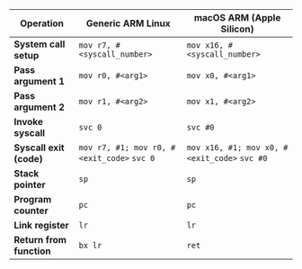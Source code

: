 | **Operation**         | **Generic ARM Linux**                   | **macOS ARM (Apple Silicon)**        |
|------------------------|------------------------------------------|---------------------------------------|
| **System call setup**  | `mov r7, #<syscall_number>`             | `mov x16, #<syscall_number>`         |
| **Pass argument 1**    | `mov r0, #<arg1>`                      | `mov x0, #<arg1>`                    |
| **Pass argument 2**    | `mov r1, #<arg2>`                      | `mov x1, #<arg2>`                    |
| **Invoke syscall**     | `svc 0`                                | `svc #0`                             |
| **Syscall exit (code)**| `mov r7, #1; mov r0, #<exit_code>` `svc 0` | `mov x16, #1; mov x0, #<exit_code>` `svc #0` |
| **Stack pointer**      | `sp`                                   | `sp`                                 |
| **Program counter**    | `pc`                                   | `pc`                                 |
| **Link register**      | `lr`                                   | `lr`                                 |
| **Return from function**| `bx lr`                               | `ret`                                |
